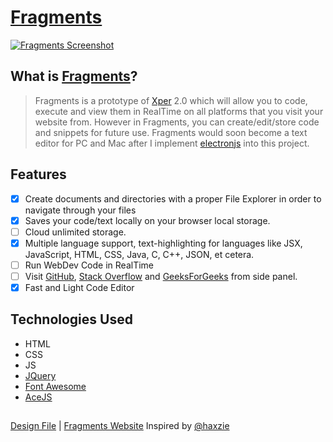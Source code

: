 # [Fragments](https://fragmentsbycoder.netlify.app)
[![Fragments Screenshot](https://dev-to-uploads.s3.amazonaws.com/i/1eg7f7zhkfpq3l676hlw.png)](https://fragmentsbycoder.netlify.app)

## What is [Fragments](https://fragmentsbycoder.netlify.app)?

>Fragments is a prototype of [Xper](https://github.com/Jaagrav/Xper) 2.0 which will allow you to code, execute and view them in RealTime on all platforms
that you visit your website from. 
However in Fragments, you can create/edit/store code and snippets for future use. Fragments would soon become a text editor for PC and Mac after 
I implement [electronjs](https://github.com/electron/electron) into this project.

## Features
- [x] Create documents and directories with a proper File Explorer in order to navigate through your files
- [x] Saves your code/text locally on your browser local storage. 
- [ ] Cloud unlimited storage.
- [x] Multiple language support, text-highlighting for languages like JSX, JavaScript, HTML, CSS, Java, C, C++, JSON, et cetera.
- [ ] Run WebDev Code in RealTime
- [ ] Visit [GitHub](https://github.com), [Stack Overflow](https://stackoverflow.com) and [GeeksForGeeks](https://www.geeksforgeeks.org) from side panel.
- [x] Fast and Light Code Editor

## Technologies Used
- HTML
- CSS
- JS
- [JQuery](https://code.jquery.com)
- [Font Awesome](https://fontawesome.com)
- [AceJS](https://ace.c9.io)

##

[Design File](https://www.figma.com/file/YPykm176OSy7rBRm1obGs3/Fragments?node-id=0%3A1) | [Fragments Website](https://fragmentsbycoder.netlify.app)
Inspired by [@haxzie](https://github.com/haxzie)
